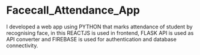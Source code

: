 # Facecall_Attendance_App
I developed a web app using PYTHON that marks attendance of student by recognising face, in this REACTJS is used in frontend, FLASK API is used as API converter and FIREBASE is used for authentication and database connectivity.
